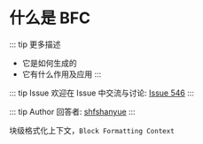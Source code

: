 # 什么是 BFC

::: tip 更多描述 
 + 它是如何生成的
+ 它有什么作用及应用 
::: 

::: tip Issue 
 欢迎在 Issue 中交流与讨论: [Issue 546](https://github.com/shfshanyue/Daily-Question/issues/546) 
:::

::: tip Author 
回答者: [shfshanyue](https://github.com/shfshanyue) 
:::

块级格式化上下文，`Block Formatting Context`